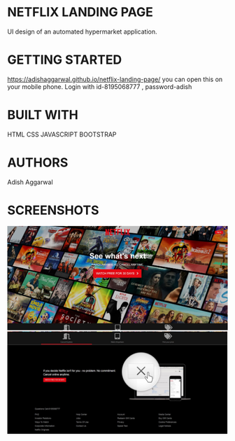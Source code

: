 # NETFLIX LANDING PAGE
UI design of an automated hypermarket application.

# GETTING STARTED
https://adishaggarwal.github.io/netflix-landing-page/
you can open this on your mobile phone.
Login with id-8195068777 , password-adish

# BUILT WITH
HTML
CSS
JAVASCRIPT
BOOTSTRAP


# AUTHORS
Adish Aggarwal

# SCREENSHOTS
![](images/1.JPG)
![](images/2.JPG)

